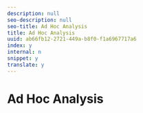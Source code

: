 ```yaml
---
description: null
seo-description: null
seo-title: Ad Hoc Analysis
title: Ad Hoc Analysis
uuid: ab66fb12-2721-449a-b8f0-f1a6967717a6
index: y
internal: n
snippet: y
translate: y
---
```


# Ad Hoc Analysis


